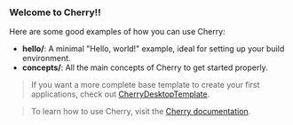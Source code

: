 ### Welcome to Cherry!!

Here are some good examples of how you can use Cherry:

- **hello/**: A minimal "Hello, world!" example, ideal for setting up your build environment.
- **concepts/**: All the main concepts of Cherry to get started properly.

> If you want a more complete base template to create your first applications, check out [CherryDesktopTemplate](https://github.com/infiniteHQ/CherryDesktopTemplate).

> To learn how to use Cherry, visit the [Cherry documentation](https://cherry.infinite.si/).
